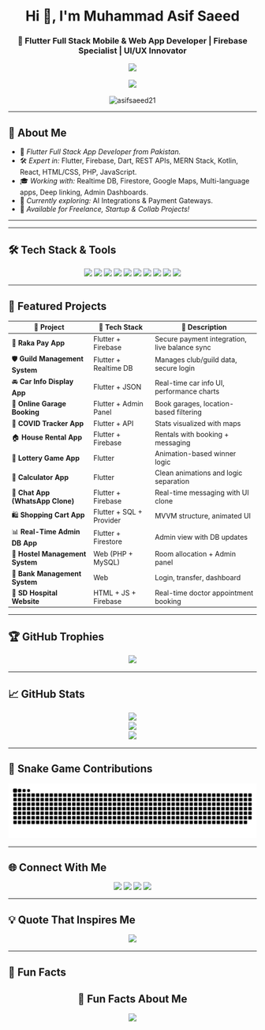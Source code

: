 <!-- HEADER -->
<h1 align="center">Hi 🙌, I'm Muhammad Asif Saeed</h1>
<h3 align="center">📌 Flutter Full Stack Mobile & Web App Developer | Firebase Specialist | UI/UX Innovator</h3>

<p align="center">
  <img src="https://media.giphy.com/media/qgQUggAC3Pfv687qPC/giphy.gif" width="300" />
</p>

<p align="center">
  <img src="https://readme-typing-svg.demolab.com?font=Fira+Code&duration=4000&pause=1000&color=00F9FF&center=true&vCenter=true&multiline=true&width=750&height=100&lines=Crafting+Beautiful+Apps+with+Flutter;Master+of+Mobile+%2B+Web+Development;Firebase+Wizard+%7C+Dart+Lover+%7C+Google+Maps+Ninja;Let%27s+Build+Future+Ready+Apps+Together!" />
</p>

<p align="center">
  <img src="https://komarev.com/ghpvc/?username=asifsaeed21&label=Profile%20views&color=0e75b6&style=flat" alt="asifsaeed21" />
</p>

---

## 💫 About Me

- 🎯 *Flutter Full Stack App Developer from Pakistan.*
- 🛠️ *Expert in:* Flutter, Firebase, Dart, REST APIs, MERN Stack, Kotlin, React, HTML/CSS, PHP, JavaScript.
- 🎓 *Working with:* Realtime DB, Firestore, Google Maps, Multi-language apps, Deep linking, Admin Dashboards.
- 🧠 *Currently exploring:* AI Integrations & Payment Gateways.
- 🧳 *Available for Freelance, Startup & Collab Projects!*

---
---

## 🛠️ Tech Stack & Tools

<p align="center">
  <img src="https://img.shields.io/badge/Flutter-02569B?style=for-the-badge&logo=flutter&logoColor=white"/>
  <img src="https://img.shields.io/badge/Dart-0175C2?style=for-the-badge&logo=dart&logoColor=white"/>
  <img src="https://img.shields.io/badge/Firebase-FFCA28?style=for-the-badge&logo=firebase&logoColor=black"/>
  <img src="https://img.shields.io/badge/Node.js-339933?style=for-the-badge&logo=nodedotjs&logoColor=white"/>
  <img src="https://img.shields.io/badge/React-20232A?style=for-the-badge&logo=react&logoColor=61DAFB"/>
  <img src="https://img.shields.io/badge/HTML5-E34F26?style=for-the-badge&logo=html5&logoColor=white"/>
  <img src="https://img.shields.io/badge/CSS3-1572B6?style=for-the-badge&logo=css3&logoColor=white"/>
  <img src="https://img.shields.io/badge/PHP-777BB4?style=for-the-badge&logo=php&logoColor=white"/>
  <img src="https://img.shields.io/badge/JavaScript-F7DF1E?style=for-the-badge&logo=javascript&logoColor=black"/>
  <img src="https://img.shields.io/badge/Kotlin-7F52FF?style=for-the-badge&logo=kotlin&logoColor=white"/>
</p>

---

## 🚀 Featured Projects

| 🚧 Project | 🧰 Tech Stack | 📌 Description |
|-----------|--------------|----------------|
| 💸 **Raka Pay App** | Flutter + Firebase | Secure payment integration, live balance sync |
| 🛡️ **Guild Management System** | Flutter + Realtime DB | Manages club/guild data, secure login |
| 🚘 **Car Info Display App** | Flutter + JSON | Real-time car info UI, performance charts |
| 🧰 **Online Garage Booking** | Flutter + Admin Panel | Book garages, location-based filtering |
| 🦠 **COVID Tracker App** | Flutter + API | Stats visualized with maps |
| 🏠 **House Rental App** | Flutter + Firebase | Rentals with booking + messaging |
| 🎲 **Lottery Game App** | Flutter | Animation-based winner logic |
| 🧮 **Calculator App** | Flutter | Clean animations and logic separation |
| 📱 **Chat App (WhatsApp Clone)** | Flutter + Firebase | Real-time messaging with UI clone |
| 🛍️ **Shopping Cart App** | Flutter + SQL + Provider | MVVM structure, animated UI |
| 📊 **Real-Time Admin DB App** | Flutter + Firestore | Admin view with DB updates |
| 🏨 **Hostel Management System** | Web (PHP + MySQL) | Room allocation + Admin panel |
| 🏦 **Bank Management System** | Web | Login, transfer, dashboard |
| 🏥 **SD Hospital Website** | HTML + JS + Firebase | Real-time doctor appointment booking |

---

## 🏆 GitHub Trophies

<p align="center">
  <img src="https://github-profile-trophy.vercel.app/?username=asifsaeed21&theme=radical&no-frame=true&margin-w=10" />
</p>

---

## 📈 GitHub Stats

<p align="center">
  <img src="https://github-readme-stats.vercel.app/api?username=asifsaeed21&show_icons=true&theme=radical" />
  <br/>
  <img src="https://github-readme-streak-stats.herokuapp.com/?user=asifsaeed21&theme=radical" />
  <br/>
  <img src="https://github-readme-stats.vercel.app/api/top-langs/?username=asifsaeed21&layout=compact&theme=radical" />
</p>

---

## 🐍 Snake Game Contributions

<p align="center">
  <img src="https://raw.githubusercontent.com/Platane/snk/output/github-contribution-grid-snake.svg" alt="Snake animation" />
</p>

---

## 🌐 Connect With Me

<p align="center">
  <a href="mailto:asif.saeed78650@gmail.com"><img src="https://img.shields.io/badge/Email-D14836?style=for-the-badge&logo=gmail&logoColor=white"/></a>
  <a href="https://www.linkedin.com/in/m-asif-saeed-5b077a296"><img src="https://img.shields.io/badge/LinkedIn-0A66C2?style=for-the-badge&logo=linkedin&logoColor=white"/></a>
  <a href="https://www.freelancer.com/u/asifsaeed20"><img src="https://img.shields.io/badge/Freelancer-29B2FE?style=for-the-badge&logo=freelancer&logoColor=white"/></a>
  <a href="https://www.upwork.com/freelancers/~01234db6375a29046b"><img src="https://img.shields.io/badge/Upwork-6fda44?style=for-the-badge&logo=upwork&logoColor=white"/></a>
</p>

---

## 💡 Quote That Inspires Me

<p align="center">
  <img src="https://readme-typing-svg.demolab.com?font=Fira+Code&duration=4000&pause=2000&color=4AF626&center=true&vCenter=true&width=1000&lines=The+only+way+to+do+great+work+is+to+love+what+you+do.+-+Steve+Jobs" />
</p>

---
## 🌈 Fun Facts
<!-- Fun Facts Section with Typing Animation -->
<h2 align="center">🎉 Fun Facts About Me</h2>

<p align="center">
  <img src="https://readme-typing-svg.demolab.com?font=Fira+Code&duration=4000&pause=2000&color=4AF626&center=true&vCenter=true&width=1000&lines=👨‍💻+I+code+for+fun+%E2%80%94+and+sometimes+for+snacks!;🎯+My+debugging+skills+are+next+level+💥;💡+Ideas+hit+me+at+2AM+more+than+emails+do.;🚀+Coffee+is+my+launch+fuel.;🎮+I+learned+logic+from+video+games+%F0%9F%91%8A" />
</p>



